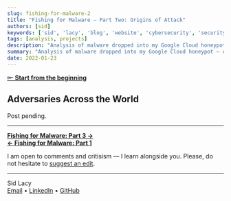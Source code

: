 ```yaml
---
slug: fishing-for-malware-2
title: "Fishing for Malware — Part Two: Origins of Attack"
authors: [sid]
keywords: ['sid', 'lacy', 'blog', 'website', 'cybersecurity', 'security', 'computer', 'honeypot', 'malware', 'tech', 'network']
tags: [analysis, projects]
description: "Analysis of malware dropped into my Google Cloud honeypot – origins of attack"
summary: "Analysis of malware dropped into my Google Cloud honeypot — origins of attack"
date: 2022-01-23
---
```

**[⇤ Start from the beginning](/posts/fishing-for-malware-1)**

## Adversaries Across the World

Post pending.

---

**[Fishing for Malware: Part 3 →](/posts/fishing-for-malware-3)**  
**[← Fishing for Malware: Part 1](/posts/fishing-for-malware-1)**

I am open to comments and critisism — I learn alongside you. Please, do not hesitate to [suggest an edit](mailto:contact@swlacy.com?subject=Blog%20Edit%20Suggestion).

---

Sid Lacy  
[Email](mailto:contact@swlacy.com?subject=Hello!) • [LinkedIn](https://www.linkedin.com/in/lacysw/) • [GitHub](https://github.com/lacysw)